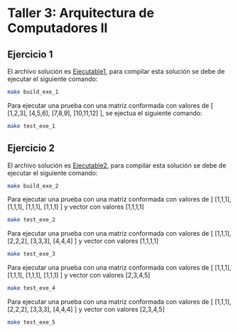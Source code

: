 # Taller 3:  Arquitectura de  Computadores II

## Ejercicio 1

El archivo solución es  [Ejecutable1](./Taller3_SIMD/exe1.c), para compilar esta solución se debe de ejecutar el siguiente comando:
```bash
make build_exe_1
```
Para ejecutar una prueba con una matriz conformada con valores de [ [1,2,3], [4,5,6], [7,8,9], [10,11,12] ], se ejectua el siguiente comando:
```bash
make test_exe_1
```

## Ejercicio 2

El archivo solución es  [Ejecutable2](./Taller3_SIMD/exe2.c), para compilar esta solución se debe de ejecutar el siguiente comando:
```bash
make build_exe_2
```
Para ejecutar una prueba con una matriz conformada con valores de [ [1,1,1], [1,1,1], [1,1,1], [1,1,1] ] y vector con valores [1,1,1,1]
```bash
make test_exe_2
```

Para ejecutar una prueba con una matriz conformada con valores de [ [1,1,1], [2,2,2], [3,3,3], [4,4,4] ] y vector con valores [1,1,1,1]
```bash
make test_exe_3
```
Para ejecutar una prueba con una matriz conformada con valores de [ [1,1,1], [1,1,1], [1,1,1], [1,1,1] ] y vector con valores [2,3,4,5]
```bash
make test_exe_4
```
Para ejecutar una prueba con una matriz conformada con valores de [ [1,1,1], [2,2,2], [3,3,3], [4,4,4] ] y vector con valores [2,3,4,5]
```bash
make test_exe_5
```
